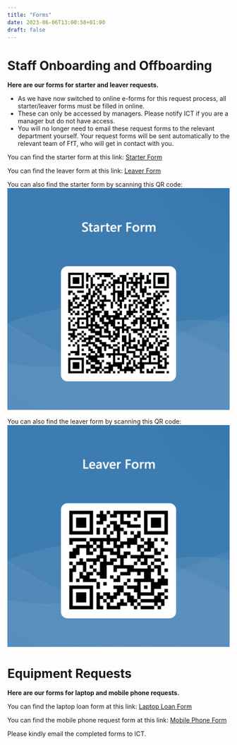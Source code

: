 ```yaml
---
title: "Forms"
date: 2023-06-06T13:00:58+01:00
draft: false
---
```


# Staff Onboarding and Offboarding

__Here are our forms for starter and leaver requests.__

- As we have now switched to online e-forms for this request process, all starter/leaver forms must be filled in online. 
- These can only be accessed by managers. Please notify ICT if you are a manager but do not have access.
- You will no longer need to email these request forms to the relevant department yourself. Your request forms will be sent automatically to the relevant team of FfT, who will get in contact with you.

You can find the starter form at this link: [Starter Form](https://forms.office.com/e/d46nEJMd5W)

You can find the leaver form at this link: [Leaver Form](https://forms.office.com/e/sjL8k0ZJ0Z)

You can also find the starter form by scanning this QR code: 
![Starter form QR code](StarterFormQRCode.png)

You can also find the leaver form by scanning this QR code: 
![Leaver form QR code](LeaverFormQRCode.png)

# Equipment Requests

__Here are our forms for laptop and mobile phone requests.__

You can find the laptop loan form at this link: [Laptop Loan Form](https://freedomfromtorture-my.sharepoint.com/:w:/g/personal/auddin_freedomfromtorture_org/EWVNeGqEdfFOu44bADlT534B-Ipdv6tmEKooa-XTIHHBxA?e=WU6WuD)

You can find the mobile phone request form at this link: [Mobile Phone Form](https://freedomfromtorture-my.sharepoint.com/:w:/g/personal/auddin_freedomfromtorture_org/EWdFXy3ep7lGvFg3lqBvriIB6bqhDYXWclkW55afsPI3ww?e=cRDd3D)

Please kindly email the completed forms to ICT.